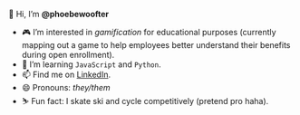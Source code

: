 👋 Hi, I’m **@phoebewoofter**
- 🎮 I’m interested in *gamification* for educational purposes (currently mapping out a game to help employees better understand their benefits during open enrollment).
- 🌱 I’m learning `JavaScript` and `Python`.
- 📫 Find me on [LinkedIn](https://www.linkedin.com/in/phoebe-woofter-a677b01a6).
- 😄 Pronouns: *they/them*
- ⛷️ Fun fact: I skate ski and cycle competitively (pretend pro haha).

<!---
phoebewoofter/phoebewoofter is a ✨ special ✨ repository because its `README.md` (this file) appears on your GitHub profile.
You can click the Preview link to take a look at your changes.
--->
